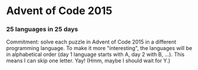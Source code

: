 Advent of Code 2015
===================
### 25 languages in 25 days

Commitment: solve each puzzle in Advent of Code 2015 in a different programming language. To make it more "interesting", the languages will be in alphabetical order (day 1 language starts with A, day 2 with B, ...). This means I can skip one letter. Yay! (Hmm, maybe I should wait for Y.)
